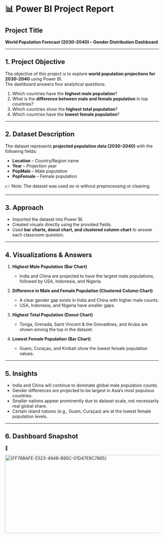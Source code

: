 # 📊 Power BI Project Report  

## Project Title  
**World Population Forecast (2030–2040) – Gender Distribution Dashboard**

---

## 1. Project Objective  
The objective of this project is to explore **world population projections for 2030–2040** using Power BI.  
The dashboard answers four analytical questions:  

1. Which countries have the **highest male population**?  
2. What is the **difference between male and female population** in top countries?  
3. Which countries show the **highest total population**?  
4. Which countries have the **lowest female population**?  

---

## 2. Dataset Description  
The dataset represents **projected population data (2030–2040)** with the following fields:  

- **Location** – Country/Region name  
- **Year** – Projection year  
- **PopMale** – Male population  
- **PopFemale** – Female population  

👉 Note: The dataset was used *as-is* without preprocessing or cleaning.  

---

## 3. Approach  
- Imported the dataset into Power BI.  
- Created visuals directly using the provided fields.  
- Used **bar charts, donut chart, and clustered column chart** to answer each classroom question.  

---

## 4. Visualizations & Answers  

1. **Highest Male Population (Bar Chart)**  
   - India and China are projected to have the largest male populations, followed by USA, Indonesia, and Nigeria.  

2. **Difference in Male and Female Population (Clustered Column Chart)**  
   - A clear gender gap exists in India and China with higher male counts.  
   - USA, Indonesia, and Nigeria have smaller gaps.  

3. **Highest Total Population (Donut Chart)**  
   - Tonga, Grenada, Saint Vincent & the Grenadines, and Aruba are shown among the top in the dataset.  

4. **Lowest Female Population (Bar Chart)**  
   - Guam, Curaçao, and Kiribati show the lowest female population values.  

---

## 5. Insights  
- India and China will continue to dominate global male population counts.  
- Gender differences are projected to be largest in Asia’s most populous countries.  
- Smaller nations appear prominently due to dataset scale, not necessarily real global share.  
- Certain island nations (e.g., Guam, Curaçao) are at the lowest female population levels.  

---

## 6. Dashboard Snapshot  
📌

<img width="543" height="256" alt="{FF76BAFE-E523-494B-B95C-01D47E9C7865}" src="https://github.com/user-attachments/assets/ec9da4aa-4063-4008-813d-b351c8841455" />

